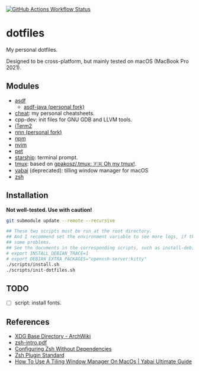 [![GitHub Actions Workflow Status](https://img.shields.io/github/actions/workflow/status/rennsax/dotfiles/test-install.yml?label=Test)](https://github.com/rennsax/dotfiles/actions/workflows/test-install.yml)

# dotfiles

My personal dotfiles.

Designed to be cross-platform, but mainly tested on macOS (MacBook Pro 2021).

## Modules

- [asdf](https://github.com/asdf-vm/asdf)
  - [asdf-java (personal fork)](https://github.com/rennsax/asdf-java)
- [cheat](https://github.com/cheat/cheat): my personal cheatsheets.
- cpp-dev: init files for GNU GDB and LLVM tools.
- [iTerm2](https://iterm2.com/)
- [nnn (personal fork)](https://github.com/rennsax/nnn)
- [npm](https://www.npmjs.com/)
- [nvim](https://github.com/neovim/neovim)
- [pet](https://github.com/knqyf263/pet)
- [starship](https://starship.rs/): terminal prompt.
- [tmux](https://github.com/tmux/tmux): based on [gpakosz/.tmux: 🇫🇷 Oh my tmux!](https://github.com/gpakosz/.tmux).
- [yabai](https://github.com/koekeishiya/yabai) (deprecated): tilling window manager for macOS
- [zsh](https://github.com/zsh-users/zsh)

## Installation

**Not well-tested. Use with caution!**

```sh
git submodule update --remote --recursive

## These two scripts must be run at the root directory.
## And I recommend set the environment variable to see more logs, if there are
## some problems.
## See the documents in the corresponding scripts, such as install-debian.sh.
# export INSTALL_DEBIAN_TRACE=1
# export DEBIAN_EXTRA_PACKAGES="openssh-server:kitty"
./scripts/install.sh
./scripts/init-dotfiles.sh
```

## TODO

- [ ] script: install fonts.

## References

- [XDG Base Directory - ArchWiki](https://wiki.archlinux.org/title/XDG_Base_Directory)
- [zsh-intro.pdf](https://www.ecb.torontomu.ca/guides/zsh-intro.pdf)
- [Configuring Zsh Without Dependencies](https://thevaluable.dev/zsh-install-configure-mouseless/)
- [Zsh Plugin Standard](https://zdharma-continuum.github.io/Zsh-100-Commits-Club/Zsh-Plugin-Standard.html)
- [How To Use A Tiling Window Manager On MacOs | Yabai Ultimate Guide](https://www.youtube.com/watch?v=k94qImbFKWE)
